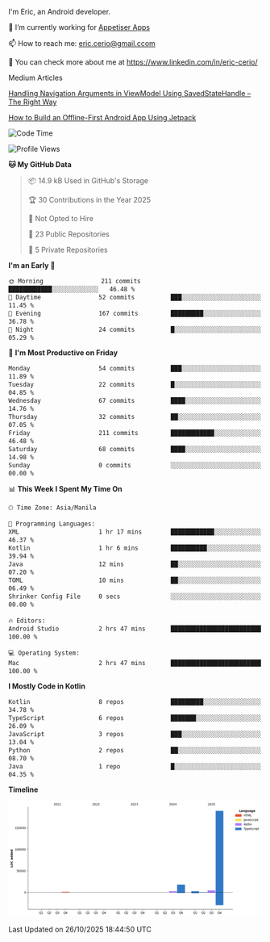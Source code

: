 
I'm Eric, an Android developer.

🔭 I’m currently working for [Appetiser Apps](http://appetiser.com.au)

📫 How to reach me: eric.cerio@gmail.ccom

👀 You can check more about me at https://www.linkedin.com/in/eric-cerio/

Medium Articles

[Handling Navigation Arguments in ViewModel Using SavedStateHandle – The Right Way](https://medium.com/@eric.cerio/handling-navigation-arguments-in-viewmodel-using-savedstatehandle-the-right-way-d17771158126)

[How to Build an Offline-First Android App Using Jetpack](https://medium.com/@eric.cerio/how-to-build-an-offline-first-android-app-using-jetpack-0db1ef3cfa04)

<!--START_SECTION:waka-->
![Code Time](http://img.shields.io/badge/Code%20Time-1%2C508%20hrs%2059%20mins-blue)

![Profile Views](http://img.shields.io/badge/Profile%20Views-0-blue)

**🐱 My GitHub Data** 

> 📦 14.9 kB Used in GitHub's Storage 
 > 
> 🏆 30 Contributions in the Year 2025
 > 
> 🚫 Not Opted to Hire
 > 
> 📜 23 Public Repositories 
 > 
> 🔑 5 Private Repositories 
 > 
**I'm an Early 🐤** 

```text
🌞 Morning                211 commits         ████████████░░░░░░░░░░░░░   46.48 % 
🌆 Daytime                52 commits          ███░░░░░░░░░░░░░░░░░░░░░░   11.45 % 
🌃 Evening                167 commits         █████████░░░░░░░░░░░░░░░░   36.78 % 
🌙 Night                  24 commits          █░░░░░░░░░░░░░░░░░░░░░░░░   05.29 % 
```
📅 **I'm Most Productive on Friday** 

```text
Monday                   54 commits          ███░░░░░░░░░░░░░░░░░░░░░░   11.89 % 
Tuesday                  22 commits          █░░░░░░░░░░░░░░░░░░░░░░░░   04.85 % 
Wednesday                67 commits          ████░░░░░░░░░░░░░░░░░░░░░   14.76 % 
Thursday                 32 commits          ██░░░░░░░░░░░░░░░░░░░░░░░   07.05 % 
Friday                   211 commits         ████████████░░░░░░░░░░░░░   46.48 % 
Saturday                 68 commits          ████░░░░░░░░░░░░░░░░░░░░░   14.98 % 
Sunday                   0 commits           ░░░░░░░░░░░░░░░░░░░░░░░░░   00.00 % 
```


📊 **This Week I Spent My Time On** 

```text
🕑︎ Time Zone: Asia/Manila

💬 Programming Languages: 
XML                      1 hr 17 mins        ████████████░░░░░░░░░░░░░   46.37 % 
Kotlin                   1 hr 6 mins         ██████████░░░░░░░░░░░░░░░   39.94 % 
Java                     12 mins             ██░░░░░░░░░░░░░░░░░░░░░░░   07.20 % 
TOML                     10 mins             ██░░░░░░░░░░░░░░░░░░░░░░░   06.49 % 
Shrinker Config File     0 secs              ░░░░░░░░░░░░░░░░░░░░░░░░░   00.00 % 

🔥 Editors: 
Android Studio           2 hrs 47 mins       █████████████████████████   100.00 % 

💻 Operating System: 
Mac                      2 hrs 47 mins       █████████████████████████   100.00 % 
```

**I Mostly Code in Kotlin** 

```text
Kotlin                   8 repos             █████████░░░░░░░░░░░░░░░░   34.78 % 
TypeScript               6 repos             ███████░░░░░░░░░░░░░░░░░░   26.09 % 
JavaScript               3 repos             ███░░░░░░░░░░░░░░░░░░░░░░   13.04 % 
Python                   2 repos             ██░░░░░░░░░░░░░░░░░░░░░░░   08.70 % 
Java                     1 repo              █░░░░░░░░░░░░░░░░░░░░░░░░   04.35 % 
```



**Timeline**

![Lines of Code chart](https://raw.githubusercontent.com/eric-cerio/eric-cerio/main/assets/bar_graph.png)


 Last Updated on 26/10/2025 18:44:50 UTC
<!--END_SECTION:waka-->
